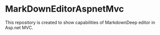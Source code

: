 # MarkDownEditorAspnetMvc
This repository is created to show capabilities of MarkdownDeep editor in Asp.net MVC.
